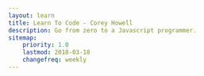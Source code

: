 ```yaml
---
layout: learn
title: Learn To Code - Corey Howell
description: Go from zero to a Javascript programmer.
sitemap:
    priority: 1.0
    lastmod: 2018-03-18
    changefreq: weekly
---
```

